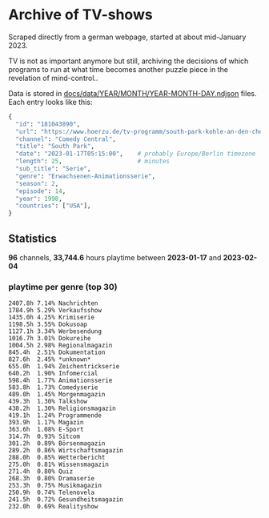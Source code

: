 # Archive of TV-shows

Scraped directly from a german webpage, started at about mid-January 2023.

TV is not as important anymore but still, archiving the decisions of which programs to run at what time
becomes another puzzle piece in the revelation of mind-control.. 

Data is stored in [docs/data/YEAR/MONTH/YEAR-MONTH-DAY.ndjson](docs/data/) files. 
Each entry looks like this:

```python
{
  "id": "181043890", 
  "url": "https://www.hoerzu.de/tv-programm/south-park-kohle-an-den-chefkoch/bid_181043890/", 
  "channel": "Comedy Central", 
  "title": "South Park", 
  "date": "2023-01-17T05:15:00",    # probably Europe/Berlin timezone 
  "length": 25,                     # minutes 
  "sub_title": "Serie", 
  "genre": "Erwachsenen-Animationsserie", 
  "season": 2, 
  "episode": 14, 
  "year": 1998, 
  "countries": ["USA"],
}
```

## Statistics

**96** channels, **33,744.6** hours playtime between **2023-01-17** and **2023-02-04**


### playtime per genre (top 30)

    2407.8h 7.14% Nachrichten
    1784.9h 5.29% Verkaufsshow
    1435.0h 4.25% Krimiserie
    1198.5h 3.55% Dokusoap
    1127.1h 3.34% Werbesendung
    1016.7h 3.01% Dokureihe
    1004.5h 2.98% Regionalmagazin
    845.4h  2.51% Dokumentation
    827.6h  2.45% *unknown*
    655.0h  1.94% Zeichentrickserie
    640.2h  1.90% Infomercial
    598.4h  1.77% Animationsserie
    583.8h  1.73% Comedyserie
    489.0h  1.45% Morgenmagazin
    439.3h  1.30% Talkshow
    438.2h  1.30% Religionsmagazin
    419.1h  1.24% Programmende
    393.9h  1.17% Magazin
    363.6h  1.08% E-Sport
    314.7h  0.93% Sitcom
    301.2h  0.89% Börsenmagazin
    289.2h  0.86% Wirtschaftsmagazin
    288.0h  0.85% Wetterbericht
    275.0h  0.81% Wissensmagazin
    271.4h  0.80% Quiz
    268.3h  0.80% Dramaserie
    253.3h  0.75% Musikmagazin
    250.9h  0.74% Telenovela
    241.5h  0.72% Gesundheitsmagazin
    232.0h  0.69% Realityshow
